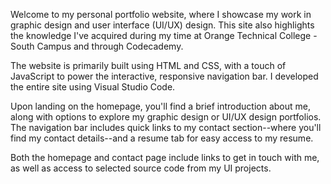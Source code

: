 Welcome to my personal portfolio website, where I showcase my work in graphic design and user interface (UI/UX) design. This site also highlights the knowledge I've acquired during my time at Orange Technical College - South Campus and through Codecademy.

The website is primarily built using HTML and CSS, with a touch of JavaScript to power the interactive, responsive navigation bar. I developed the entire site using Visual Studio Code.

Upon landing on the homepage, you'll find a brief introduction about me, along with options to explore my graphic design or UI/UX design portfolios. The navigation bar includes quick links to my contact section--where you'll find my contact details--and a resume tab for easy access to my resume.

Both the homepage and contact page include links to get in touch with me, as well as access to selected source code from my UI projects.